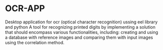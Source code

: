 # OCR-APP
Desktop application for ocr (optical character recognition) ussing eel library and python
A tool for recognizing printed digits by implementing a solution that should encompass various functionalities, including:
creating and using a database with reference images and comparing them with input images using the correlation method.
